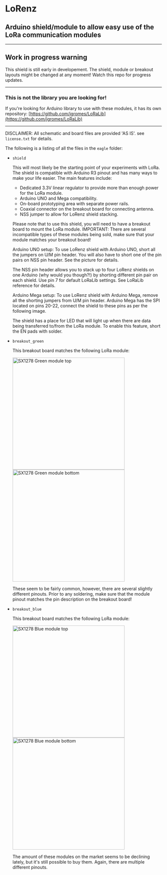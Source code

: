 # LoRenz
## Arduino shield/module to allow easy use of the LoRa communication modules

---

## Work in progress warning
This shield is still early in developement. The shield, module or breakout layouts might be changed at any moment! Watch this repo for progress updates.

---

### This is not the library you are looking for!
If you're looking for Arduino library to use with these modules, it has its own repository: [https://github.com/jgromes/LoRaLib](https://github.com/jgromes/LoRaLib)

---

DISCLAIMER: All schematic and board files are provided 'AS IS'. see `license.txt` for details.

The following is a listing of all the files in the `eagle` folder:

* `shield`

  This will most likely be the starting point of your experiments with LoRa. The shield is compatible with Arduino R3 pinout and has many ways to make your life easier. The main features include:
  
  * Dedicated 3.3V linear regulator to provide more than enough power for the LoRa module.
  * Arduino UNO and Mega compatibility.
  * On-board prototyping area with separate power rails.
  * Coaxial connector on the breakout board for connecting antenna.
  * NSS jumper to allow for LoRenz shield stacking.
  
  Please note that to use this shield, you will need to have a breakout board to mount the LoRa module.
  IMPORTANT: There are several incompatible types of these modules being sold, make sure that your module matches your breakout board!
  
  Arduino UNO setup:
  To use LoRenz shield with Arduino UNO, short all the jumpers on U/M pin header. You will also have to short one of the pin pairs on NSS pin header. See the picture for details.
  
  The NSS pin header allows you to stack up to four LoRenz shields on one Arduino (why would you though?!) by shorting different pin pair on each shield. Use pin 7 for default LoRaLib settings. See LoRaLib reference for details.
  
  Arduino Mega setup:
  To use LoRenz shield with Arduino Mega, remove all the shorting jumpers from U/M pin header. Arduino Mega has the SPI located on pins 20-22, connect the shield to these pins as per the following image.
  
  The shield has a place for LED that will light up when there are data being transferred to/from the LoRa module. To enable this feature, short the EN pads with solder.

* `breakout_green`

  This breakout board matches the following LoRa module:
  
  <img src="https://github.com/jgromes/LoRenz/blob/master/doc/SX1278_green_top.png" alt="SX1278 Green module top" width="360" height="360"/>
  
  <img src="https://github.com/jgromes/LoRenz/blob/master/doc/SX1278_green_bottom.png" alt="SX1278 Green module bottom" width="360" height="360"/>
  
  These seem to be fairly common, however, there are several slightly different pinouts. Prior to any soldering, make sure that the module pinout matches the pin description on the breakout board!

* `breakout_blue`

  This breakout board matches the following LoRa module:
  
  <img src="https://github.com/jgromes/LoRenz/blob/master/doc/SX1278_blue_top.png" alt="SX1278 Blue module top" width="360" height="360"/>
  
  <img src="https://github.com/jgromes/LoRenz/blob/master/doc/SX1278_blue_bottom.png" alt="SX1278 Blue module bottom" width="360" height="360"/>
  
  The amount of these modules on the market seems to be declining lately, but it's still possible to buy them. Again, there are multiple different pinouts.
